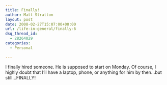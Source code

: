 ```yaml
---
title: Finally!
author: Matt Stratton
layout: post
date: 2008-02-27T15:07:00+00:00
url: /life-in-general/finally-6
dsq_thread_id:
  - 28264029
categories:
  - Personal

---
```

I finally hired someone. He is supposed to start on Monday. Of course, I highly doubt that I&#8217;ll have a laptop, phone, or anything for him by then&#8230;but still&#8230;FINALLY!